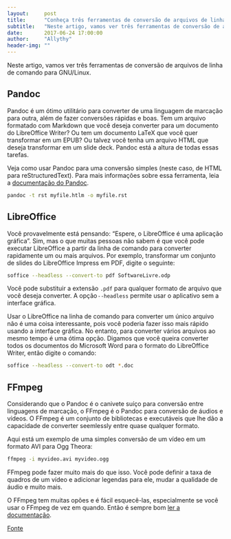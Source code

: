 ```yaml
---
layout:     post
title:      "Conheça três ferramentas de conversão de arquivos de linha de comando para GNU/Linux"
subtitle:   "Neste artigo, vamos ver três ferramentas de conversão de arquivos de linha de comando para GNU/Linux."
date:       2017-06-24 17:00:00
author:     "Allythy"
header-img: ""
---
```

Neste artigo, vamos ver três ferramentas de conversão de arquivos de linha de comando para GNU/Linux.

## Pandoc

Pandoc é um ótimo utilitário para converter de uma linguagem de marcação para outra, além de fazer conversões rápidas e boas. Tem um arquivo formatado com Markdown que você deseja converter para um documento do LibreOffice Writer? Ou tem um documento LaTeX que você quer transformar em um EPUB? Ou talvez você tenha um arquivo HTML que deseja transformar em um slide deck. Pandoc está a altura de todas essas tarefas.

Veja como usar Pandoc para uma conversão simples (neste caso, de HTML para reStructuredText). Para mais informações sobre essa ferramenta, leia a <a href="http://pandoc.org/MANUAL.html#options" target="_ blank">documentação do Pandoc</a>.

```bash
pandoc -t rst myfile.htlm -o myfile.rst
```

## LibreOffice

Você provavelmente está pensando: “Espere, o LibreOffice é uma aplicação gráfica”. Sim, mas o que muitas pessoas não sabem é que você pode executar LibreOffice a partir da linha de comando para converter rapidamente um ou mais arquivos. Por exemplo, transformar um conjunto de slides do LibreOffice Impress em PDF, digite o seguinte:

```bash
soffice --headless --convert-to pdf SoftwareLivre.odp
```

Você pode substituir a extensão `.pdf` para qualquer formato de arquivo que você deseja converter. A opção `--headless` permite usar o aplicativo sem a interface gráfica.

Usar o LibreOffice na linha de comando para converter um único arquivo não é uma coisa interessante, pois você poderia fazer isso mais rápido usando a interface gráfica. No entanto, para converter vários arquivos ao mesmo tempo é uma ótima opção. Digamos que você queira converter todos os documentos do Microsoft Word para o formato do LibreOffice Writer, então digite o comando:

```bash
soffice --headless --convert-to odt *.doc
```

## FFmpeg

Considerando que o Pandoc é o canivete suíço para conversão entre linguagens de marcação, o FFmpeg é o Pandoc para conversão de áudios e vídeos. O FFmpeg é um conjunto de bibliotecas e executáveis ​​que lhe dão a capacidade de converter seemlessly entre quase qualquer formato.

Aqui está um exemplo de uma simples conversão de um vídeo em um formato AVI para Ogg Theora:

```bash
ffmpeg -i myvideo.avi myvideo.ogg
```

FFmpeg pode fazer muito mais do que isso. Você pode definir a taxa de quadros de um vídeo e adicionar legendas para ele, mudar a qualidade de áudio e muito mais.

O FFmpeg tem muitas opões e é fácil esquecê-las, especialmente se você usar o FFmpeg de vez em quando. Então é sempre bom <a href="https://ffmpeg.org/ffmpeg.html" target="_ blank">ler a documentação</a>.

<a href="https://opensource.com/life/16/10/3-file-conversion-tools-linux-command-line" target="_ blank">Fonte</a>
